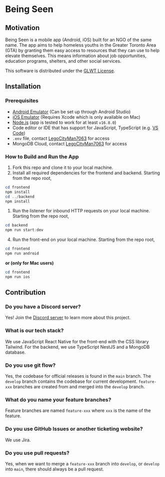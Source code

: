 # Being Seen

## Motivation

Being Seen is a mobile app (Android, iOS) built for an NGO of the same name. The app aims to help homeless youths in the Greater Toronto Area (GTA) by granting them easy access to resources that they can use to help elevate themselves. This means information about job opportunities, education programs, shelters, and other social services.

This software is distributed under the [GLWT License](https://github.com/me-shaon/GLWTPL).

## Installation

### Prerequisites

- [Android Emulator](https://reactnative.dev/docs/environment-setup) (Can be set up through Android Studio)
- [iOS Emulator](https://reactnative.dev/docs/environment-setup) (Requires Xcode which is only available on Mac)
- [Node.js](https://nodejs.org/en/) (app is tested to work for at least `v16.8.0`)
- Code editor or IDE that has support for JavaScript, TypeScript (e.g. [VS Code](https://code.visualstudio.com/))
- `.env` file, contact [LegoCityMan7063](https://github.com/LegoCityMan7063) for access
- MongoDB Cloud, contact [LegoCityMan7063](https://github.com/LegoCityMan7063) for access

### How to Build and Run the App

1. Fork this repo and clone it to your local machine.
2. Install all required dependencies for the frontend and backend. Starting from the repo root,

```powershell
cd frontend
npm install
cd ../backend
npm install
```

1. Run the listener for inbound HTTP requests on your local machine. Starting from the repo root,

```powershell
cd backend
npm run start:dev
```

4. Run the front-end on your local machine. Starting from the repo root,

```powershell
cd frontend
npm run android
```

**or (only for Mac users)**

```powershell
cd frontend
npm run ios
```

## Contribution

### Do you have a Discord server?

Yes! Join the [Discord server](https://discord.gg/fJvCC858) to learn more about this project.

### What is our tech stack?

We use JavaScript React Native for the front-end with the CSS library Tailwind. For the backend, we use TypeScript NestJS and a MongoDB database.


### Do you use git flow?

Yes, the codebase for official releases is found in the `main` branch. The `develop` branch 
contains the codebase for current development. `feature-xxx` branches are created from and merged into the `develop` branch.

### What do you name your feature branches?

Feature branches are named `feature-xxx` where `xxx` is the name of the feature.

### Do you use GitHub Issues or another ticketing website?

We use Jira.

### Do you use pull requests?

Yes, when we want to merge a `feature-xxx` branch into `develop`, or `develop` into `main`, there should always be a pull request. 